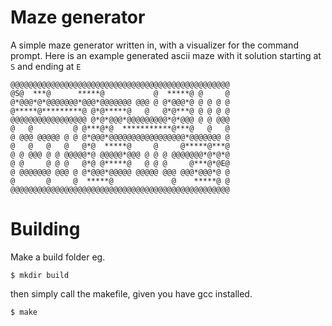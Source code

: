 # Maze generator
A simple maze generator written in, with a visualizer for the command prompt.
Here is an example generated ascii maze with it solution starting at `S` and ending at `E`
```
@@@@@@@@@@@@@@@@@@@@@@@@@@@@@@@@@@@@@@@@@@@@@@@@@
@S@  ***@      *****@           @  *****@ @     @
@*@@@*@*@@@@@@@*@@@*@@@@@@@ @@@ @ @*@@@*@ @ @ @ @
@*****@*********@ @*@*****@   @   @*@***@ @ @ @ @
@@@@@@@@@@@@@@@@@ @*@*@@@*@@@@@@@@@*@*@@@ @ @ @@@
@   @         @ @***@*@  ***********@***@   @   @
@ @@@ @@@@@ @ @ @*@@@*@@@@@@@@@@@@@@@@@*@@@@@@@ @
@   @   @   @   @*@  *****@     @     @*****@***@
@ @ @@@ @ @ @@@@@*@ @@@@@*@@@ @ @ @ @@@@@@@*@*@*@
@ @     @ @ @   @*@ @*****@   @ @ @     @***@*@E@
@ @@@@@@@ @@@ @ @*@@@*@@@@@ @@@@@ @@@ @@@*@@@*@ @
@       @     @  *****@             @    *****@ @
@@@@@@@@@@@@@@@@@@@@@@@@@@@@@@@@@@@@@@@@@@@@@@@@@
```
# Building
Make a build folder eg.
```
$ mkdir build
```
then simply call the makefile, given you have gcc installed.
```
$ make
```
